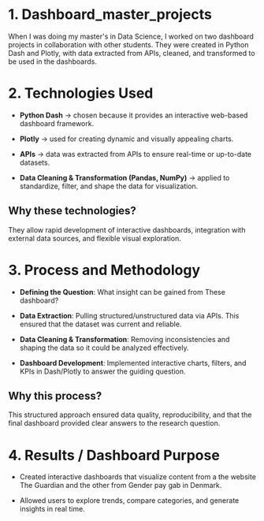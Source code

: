 # 1. Dashboard_master_projects
When I was doing my master's in Data Science, I worked on two dashboard projects in collaboration with other students. They were created in Python Dash and Plotly, with data extracted from APIs, cleaned, and transformed to be used in the dashboards.

# 2. Technologies Used

- **Python Dash** → chosen because it provides an interactive web-based dashboard framework.

- **Plotly** → used for creating dynamic and visually appealing charts.

- **APIs** → data was extracted from APIs to ensure real-time or up-to-date datasets.

- **Data Cleaning & Transformation (Pandas, NumPy)** → applied to standardize, filter, and shape the data for visualization.

## Why these technologies?
They allow rapid development of interactive dashboards, integration with external data sources, and flexible visual exploration.

# 3. Process and Methodology

- **Defining the Question**: What insight can be gained from These dashboard?

- **Data Extraction**: Pulling structured/unstructured data via APIs. This ensured that the dataset was current and reliable.

- **Data Cleaning & Transformation**: Removing inconsistencies and shaping the data so it could be analyzed effectively.

- **Dashboard Development**: Implemented interactive charts, filters, and KPIs in Dash/Plotly to answer the guiding question.

## Why this process?
This structured approach ensured data quality, reproducibility, and that the final dashboard provided clear answers to the research question.

# 4. Results / Dashboard Purpose

- Created interactive dashboards that visualize content from a the website The Guardian and the other from Gender pay gab in Denmark.

- Allowed users to explore trends, compare categories, and generate insights in real time.
